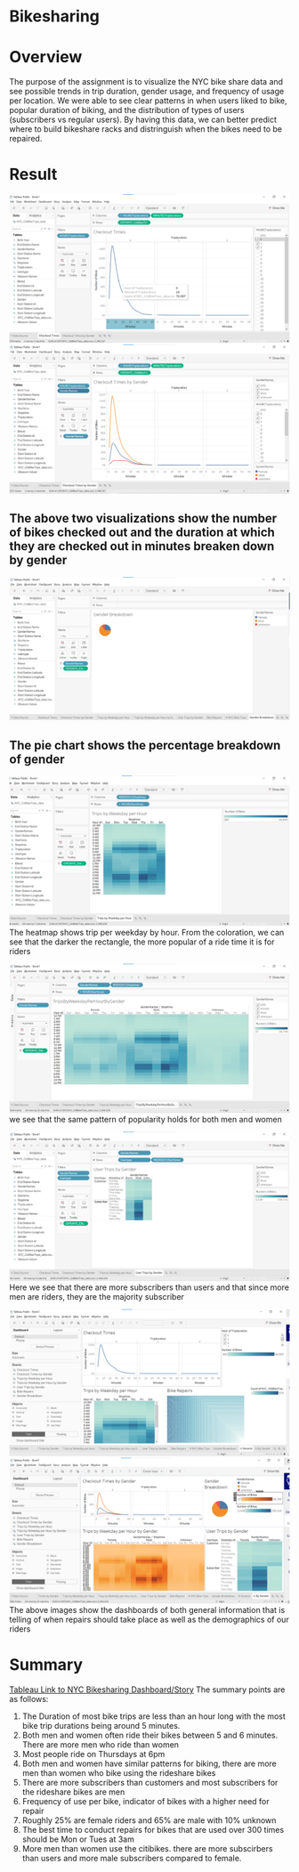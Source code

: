 # Bikesharing

# Overview
The purpose of the assignment is to visualize the NYC bike share data and see possible trends in trip duration, gender usage, and frequency of usage per location. We were able to see clear patterns in when users liked to bike, popular duration of biking, and the distribution of types of users (subscribers vs regular users). By having this data, we can better predict where to build bikeshare racks and distringuish when the bikes need to be repaired.

# Result
![Checkout Times](https://github.com/limaggieling/Bikesharing/blob/main/Checkout%20Times.png)
![Checkout by Gender](https://github.com/limaggieling/Bikesharing/blob/main/Checkout%20by%20Gender.png)
## The above two visualizations show the number of bikes checked out and the duration at which they are checked out in minutes breaken down by gender

![Gender Breakdown](https://github.com/limaggieling/Bikesharing/blob/main/Gender%20Breakdown.png)
## The pie chart shows the percentage breakdown of gender

![Trips per Weekday by Hour](https://github.com/limaggieling/Bikesharing/blob/main/Trips%20per%20Weekday%20by%20Houor.png)
The heatmap shows trip per weekday by hour. From the coloration, we can see that the darker the rectangle, the more popular of a ride time it is for riders

![Trips by Weekday per Hour by Gender](https://github.com/limaggieling/Bikesharing/blob/main/Trips%20by%20Weekday%20per%20Hour%20by%20Gender.png)
we see that the same pattern of popularity holds for both men and women

![Trips by Gender Usertype per Weekday](https://github.com/limaggieling/Bikesharing/blob/main/Trips%20by%20Gender%20Usertype%20per%20Weekday.png)
Here we see that there are more subscribers than users and that since more men are riders, they are the majority subscriber

![General Dashboard](https://github.com/limaggieling/Bikesharing/blob/main/GeneralDashboard.png)
![Gender Dashboard](https://github.com/limaggieling/Bikesharing/blob/main/GenderDashboard.png)
The above images show the dashboards of both general information that is telling of when repairs should take place as well as the demographics of our riders

# Summary
[Tableau Link to NYC Bikesharing Dashboard/Story](https://public.tableau.com/app/profile/ling.li7807/viz/NYCBikeSharingDashboard/NYCBikeTrips?publish=yes)
The summary points are as follows:
1) The Duration of most bike trips are less than an hour long with the most bike trip durations being around 5 minutes.
2) Both men and women often ride their bikes between 5 and 6 minutes. There are more men who ride than women
3) Most people ride on Thursdays at 6pm 
4) Both men and women have similar patterns for biking, there are more men than women who bike using the rideshare bikes
5) There are more subscribers than customers and most subscribers for the rideshare bikes are men
6) Frequency of use per bike, indicator of bikes with a higher need for repair
7) Roughly 25% are female riders and 65% are male with 10% unknown 
8) The best time to conduct repairs for bikes that are used over 300 times should be Mon or Tues at 3am
9) More men than women use the citibikes. there are more subscirbers than users and more male subscribers compared to female. 
